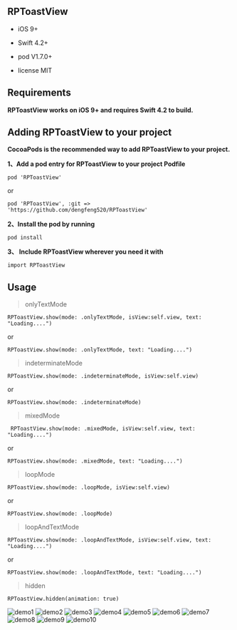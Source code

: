 

<h2>RPToastView</h2>

* iOS 9+

* Swift 4.2+

* pod V1.7.0+

* license MIT


<h2>Requirements</h2>

**RPToastView works on iOS 9+ and requires Swift 4.2 to build.**

<h2>Adding RPToastView to your project</h2>

**CocoaPods is the recommended way to add RPToastView to your project.**

**1、Add a pod entry for RPToastView to your project Podfile**

```
pod 'RPToastView'

```
or

```
pod 'RPToastView', :git => 'https://github.com/dengfeng520/RPToastView'
```

**2、Install the pod by running**

```
pod install
```

**3、 Include RPToastView wherever you need it with**

```
import RPToastView
```


<h2>Usage</h2>

> onlyTextMode

```
RPToastView.show(mode: .onlyTextMode, isView:self.view, text: "Loading....")
```

or

```
RPToastView.show(mode: .onlyTextMode, text: "Loading....")

```

> indeterminateMode


```
RPToastView.show(mode: .indeterminateMode, isView:self.view)
```

or

```
RPToastView.show(mode: .indeterminateMode)
```

> mixedMode

```
 RPToastView.show(mode: .mixedMode, isView:self.view, text: "Loading....")
```
or 

```
RPToastView.show(mode: .mixedMode, text: "Loading....")
```

> loopMode

```
RPToastView.show(mode: .loopMode, isView:self.view)
```
or

```
RPToastView.show(mode: .loopMode)
```
> loopAndTextMode

```
RPToastView.show(mode: .loopAndTextMode, isView:self.view, text: "Loading....")

```
or 

```
RPToastView.show(mode: .loopAndTextMode, text: "Loading....")

```

> hidden

```
RPToastView.hidden(animation: true)
```

![demo1](https://github.com/dengfeng520/RPToastView/blob/master/demo1.png?raw=true)
![demo2](https://github.com/dengfeng520/RPToastView/blob/master/demo2.png?raw=true)
![demo3](https://github.com/dengfeng520/RPToastView/blob/master/demo3.png?raw=true)
![demo4](https://github.com/dengfeng520/RPToastView/blob/master/demo4.png?raw=true)
![demo5](https://github.com/dengfeng520/RPToastView/blob/master/demo5.png?raw=true)
![demo6](https://github.com/dengfeng520/RPToastView/blob/master/demo1.png?raw=true)
![demo7](https://github.com/dengfeng520/RPToastView/blob/master/demo2.png?raw=true)
![demo8](https://github.com/dengfeng520/RPToastView/blob/master/demo3.png?raw=true)
![demo9](https://github.com/dengfeng520/RPToastView/blob/master/demo4.png?raw=true)
![demo10](https://github.com/dengfeng520/RPToastView/blob/master/demo5.png?raw=true)